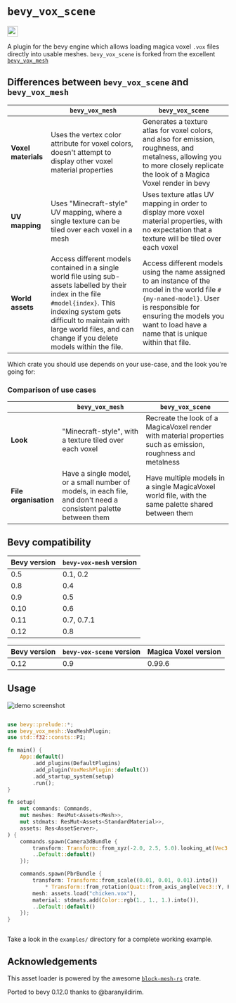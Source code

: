 <h1>
<code>bevy_vox_scene</code>
</h1>

<a href="https://crates.io/crates/bevy_vox_mesh">
<img height="24" src="https://img.shields.io/crates/v/bevy_vox_mesh?style=for-the-badge"/>
</a>

A plugin for the bevy engine which allows loading magica voxel `.vox` files directly into usable meshes.
`bevy_vox_scene` is forked from the excellent [`bevy_vox_mesh`](https://crates.io/crates/bevy_vox_mesh)

## Differences between `bevy_vox_scene` and `bevy_vox_mesh`

|                     |`bevy_vox_mesh`|`bevy_vox_scene`|
| --- | --- | --- |
| __Voxel materials__ | Uses the vertex color attribute for voxel colors, doesn't attempt to display other voxel material properties | Generates a texture atlas for voxel colors, and also for emission, roughness, and metalness, allowing you to more closely replicate the look of a Magica Voxel render in bevy |
| __UV mapping__      | Uses "Minecraft-style" UV mapping, where a single texture can be tiled over each voxel in a mesh | Uses texture atlas UV mapping in order to display more voxel material properties, with no expectation that a texture will be tiled over each voxel |
| __World assets__    | Access different models contained in a single world file using sub-assets labelled by their index in the file `#model{index}`. This indexing system gets difficult to maintain with large world files, and can change if you delete models within the file. | Access different models using the name assigned to an instance of the model in the world file `#{my-named-model}`. User is responsible for ensuring the models you want to load have a name that is unique within that file. |

Which crate you should use depends on your use-case, and the look you're going for:

### Comparison of use cases

|                     |`bevy_vox_mesh`|`bevy_vox_scene`|
| --- | --- | --- |
| __Look__ | "Minecraft-style", with a texture tiled over each voxel | Recreate the look of a MagicaVoxel render with material properties such as emission, roughness and metalness |
| __File organisation__ | Have a single model, or a small number of models, in each file, and don't need a consistent palette between them | Have multiple models in a single MagicaVoxel world file, with the same palette shared between them |


## Bevy compatibility

| Bevy version | `bevy-vox-mesh` version |
| ------------ | -------------- |
| 0.5          | 0.1, 0.2       |
| 0.8          | 0.4            |
| 0.9          | 0.5            |
| 0.10         | 0.6            |
| 0.11         | 0.7, 0.7.1     |
| 0.12         | 0.8            |

| Bevy version | `bevy-vox-scene` version | Magica Voxel version |
| ------------ | -------------- | --- |
| 0.12          | 0.9       | 0.99.6 |

## Usage

![demo screenshot](https://raw.githubusercontent.com/Game4all/bevy_vox_mesh/master/assets/screenshot.PNG)

```rust

use bevy::prelude::*;
use bevy_vox_mesh::VoxMeshPlugin;
use std::f32::consts::PI;

fn main() {
    App::default()
        .add_plugins(DefaultPlugins)
        .add_plugin(VoxMeshPlugin::default())
        .add_startup_system(setup)
        .run();
}

fn setup(
    mut commands: Commands,
    mut meshes: ResMut<Assets<Mesh>>,
    mut stdmats: ResMut<Assets<StandardMaterial>>,
    assets: Res<AssetServer>,
) {
    commands.spawn(Camera3dBundle {
        transform: Transform::from_xyz(-2.0, 2.5, 5.0).looking_at(Vec3::ZERO, Vec3::Y),
        ..Default::default()
    });

    commands.spawn(PbrBundle {
        transform: Transform::from_scale((0.01, 0.01, 0.01).into())
            * Transform::from_rotation(Quat::from_axis_angle(Vec3::Y, PI)),
        mesh: assets.load("chicken.vox"),
        material: stdmats.add(Color::rgb(1., 1., 1.).into()),
        ..Default::default()
    });
}



```

Take a look in the `examples/` directory for a complete working example.

## Acknowledgements

This asset loader is powered by the awesome [`block-mesh-rs`](https://github.com/bonsairobo/block-mesh-rs) crate.

Ported to bevy 0.12.0 thanks to @baranyildirim.